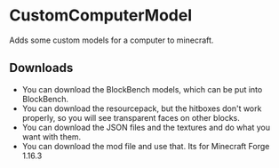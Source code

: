# CustomComputerModel
Adds some custom models for a computer to minecraft.  
## Downloads
- You can download the BlockBench models, which can be put into BlockBench.
- You can download the resourcepack, but the hitboxes don't work properly, so you will see transparent faces on other blocks.
- You can download the JSON files and the textures and do what you want with them.
- You can download the mod file and use that. Its for Minecraft Forge 1.16.3
